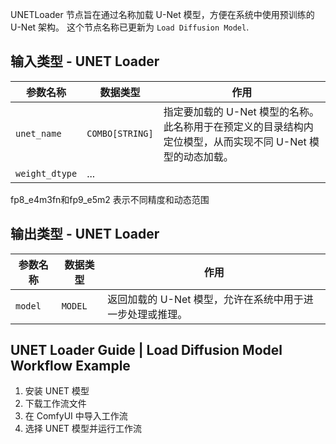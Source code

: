 
UNETLoader 节点旨在通过名称加载 U-Net 模型，方便在系统中使用预训练的 U-Net 架构。
这个节点名称已更新为 `Load Diffusion Model`.

## 输入类型 - UNET Loader
| 参数名称 | 数据类型 | 作用                                                         |
| -------- | -------- | ------------------------------------------------------------ |
| `unet_name` | `COMBO[STRING]` | 指定要加载的 U-Net 模型的名称。此名称用于在预定义的目录结构内定位模型，从而实现不同 U-Net 模型的动态加载。 |
| `weight_dtype` | ... |  |

fp8_e4m3fn和fp9_e5m2  表示不同精度和动态范围
## 输出类型 - UNET Loader
| 参数名称 | 数据类型 | 作用                                       |
| -------- | -------- | ------------------------------------------ |
| `model`  | `MODEL`  | 返回加载的 U-Net 模型，允许在系统中用于进一步处理或推理。 |

## UNET Loader Guide | Load Diffusion Model Workflow Example
1. 安装 UNET 模型
2. 下载工作流文件
3. 在 ComfyUI 中导入工作流
4. 选择 UNET 模型并运行工作流
